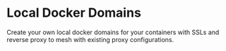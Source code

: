 # Local Docker Domains

Create your own local docker domains for your containers with SSLs and reverse proxy to mesh with existing proxy configurations.